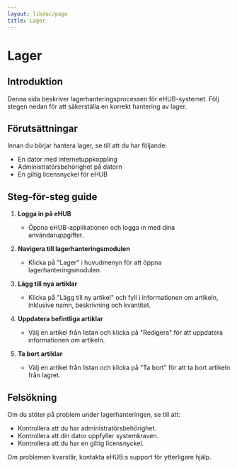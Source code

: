 ```yaml
---
layout: libdoc/page
title: Lager
---
```


# Lager

## Introduktion

Denna sida beskriver lagerhanteringsprocessen för eHUB-systemet. Följ stegen nedan för att säkerställa en korrekt hantering av lager.

## Förutsättningar

Innan du börjar hantera lager, se till att du har följande:

- En dator med internetuppkoppling
- Administratörsbehörighet på datorn
- En giltig licensnyckel för eHUB

## Steg-för-steg guide

1. **Logga in på eHUB**
   - Öppna eHUB-applikationen och logga in med dina användaruppgifter.

2. **Navigera till lagerhanteringsmodulen**
   - Klicka på "Lager" i huvudmenyn för att öppna lagerhanteringsmodulen.

3. **Lägg till nya artiklar**
   - Klicka på "Lägg till ny artikel" och fyll i informationen om artikeln, inklusive namn, beskrivning och kvantitet.

4. **Uppdatera befintliga artiklar**
   - Välj en artikel från listan och klicka på "Redigera" för att uppdatera informationen om artikeln.

5. **Ta bort artiklar**
   - Välj en artikel från listan och klicka på "Ta bort" för att ta bort artikeln från lagret.

## Felsökning

Om du stöter på problem under lagerhanteringen, se till att:

- Kontrollera att du har administratörsbehörighet.
- Kontrollera att din dator uppfyller systemkraven.
- Kontrollera att du har en giltig licensnyckel.

Om problemen kvarstår, kontakta eHUB:s support för ytterligare hjälp.
